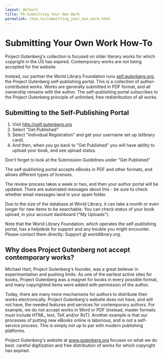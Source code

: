 ```yaml
---
layout: default
title: PG-Submitting Your Own Work
permalink: /how_to/submitting_your_own_work.html
---
```


# Submitting Your Own Work How-To
Project Gutenberg's collection is focused on older literary works for which copyright in the US has expired. Contemporary works are not being accepted for the website. 

Instead, our partner the World Library Foundation runs [self.gutenberg.org](http://self.gutenberg.org), the Project Gutenberg self-publishing portal. This is a collection of author-contributed works. Works are generally submitted in PDF format, and all ownership remains with the author. The self-publishing portal subscribes to the Project Gutenberg principle of unlimited, free redistribution of all works.

## Submitting to the Self-Publishing Portal
1. Visit http://self.gutenberg.org
2. Select "Get Published"
3. Select "Individual Registration" and get your username set up (elibrary card).
4. And then, when you go back to "Get Published" you will have ability to upload your book, and see upload status. 

Don't forget to look at the Submission Guidelines under "Get Published"

The self-publishing portal accepts eBooks in PDF and other formats, and allows different types of licenses.

The review process takes a week or two, and then your author portal will be updated. There are automated messages about this - be sure to check whether email messages land in your spam folder.

Due to the size of the database at World Library, it can take a month or even longer for new items to be searchable. You can check status of your book upload, in your account dashboard ("My Uploads").

Note that the World Library Foundation, which operates the self-publishing portal, has a helpdesk for support and any trouble you might encounter. Please contact them directly: Support *@ worldlibrary.org*. 
## Why does Project Gutenberg not accept contemporary works?
Michael Hart, Project Gutenberg's founder, was a great believer in experimentation and pushing limits. As one of the earliest active sites for books, Project Gutenberg was a magnet for books in every possible format, and many copyrighted items were added with permission of the author.

Today, there are many more mechanisms for authors to distribute their works electronically. Project Gutenberg's website does not have, and will not have, the needed features and services for contemporary authors. For example, we do not accept works in Word or PDF (instead, master formats must include HTML, text, TeX and/or RsT). Another example is that our processes of putting new eBooks online is laborious, and is not a self-service process. This is simply not up to par with modern publishing platforms.

Project Gutenberg's website at www.gutenberg.org focuses on what we do best: careful digitization and free distribution of works for which copyright has expired. 
